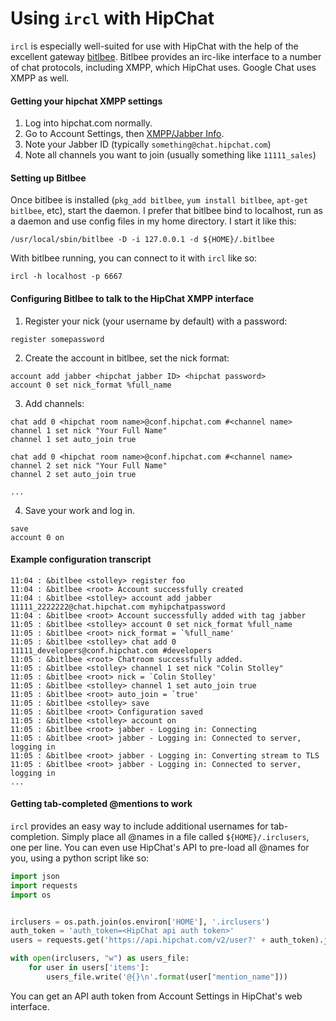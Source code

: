 # Using `ircl` with HipChat

`ircl` is especially well-suited for use with HipChat with the help
of the excellent gateway [bitlbee](http://www.bitlbee.org). Bitlbee
provides an irc-like interface to a number of chat protocols,
including XMPP, which HipChat uses. Google Chat uses XMPP as well.

#### Getting your hipchat XMPP settings

1. Log into hipchat.com normally.
2. Go to Account Settings, then [XMPP/Jabber Info](https://hipchat.com/account/xmpp).
3. Note your Jabber ID (typically `something@chat.hipchat.com`)
4. Note all channels you want to join (usually something like `11111_sales`)

#### Setting up Bitlbee

Once bitlbee is installed (`pkg_add bitlbee`, `yum install bitlbee`,
`apt-get bitlbee`, etc), start the daemon. I prefer that bitlbee
bind to localhost, run as a daemon and use config files in my home
directory. I start it like this:

```
/usr/local/sbin/bitlbee -D -i 127.0.0.1 -d ${HOME}/.bitlbee
```

With bitlbee running, you can connect to it with `ircl` like so:

```
ircl -h localhost -p 6667
```

#### Configuring Bitlbee to talk to the HipChat XMPP interface

1) Register your nick (your username by default) with a password:
```
register somepassword
```
2) Create the account in bitlbee, set the nick format:
```
account add jabber <hipchat jabber ID> <hipchat password>
account 0 set nick_format %full_name
```
3) Add channels:
```
chat add 0 <hipchat room name>@conf.hipchat.com #<channel name>
channel 1 set nick "Your Full Name"
channel 1 set auto_join true

chat add 0 <hipchat room name>@conf.hipchat.com #<channel name>
channel 2 set nick "Your Full Name"
channel 2 set auto_join true

...

```
4) Save your work and log in.
```
save
account 0 on
```

#### Example configuration transcript

```
11:04 : &bitlbee <stolley> register foo
11:04 : &bitlbee <root> Account successfully created
11:04 : &bitlbee <stolley> account add jabber 11111_2222222@chat.hipchat.com myhipchatpassword
11:04 : &bitlbee <root> Account successfully added with tag jabber
11:05 : &bitlbee <stolley> account 0 set nick_format %full_name
11:05 : &bitlbee <root> nick_format = `%full_name'
11:05 : &bitlbee <stolley> chat add 0 11111_developers@conf.hipchat.com #developers
11:05 : &bitlbee <root> Chatroom successfully added.
11:05 : &bitlbee <stolley> channel 1 set nick "Colin Stolley"
11:05 : &bitlbee <root> nick = `Colin Stolley'
11:05 : &bitlbee <stolley> channel 1 set auto_join true
11:05 : &bitlbee <root> auto_join = `true'
11:05 : &bitlbee <stolley> save
11:05 : &bitlbee <root> Configuration saved
11:05 : &bitlbee <stolley> account on
11:05 : &bitlbee <root> jabber - Logging in: Connecting
11:05 : &bitlbee <root> jabber - Logging in: Connected to server, logging in
11:05 : &bitlbee <root> jabber - Logging in: Converting stream to TLS
11:05 : &bitlbee <root> jabber - Logging in: Connected to server, logging in
...
```

#### Getting tab-completed @mentions to work

`ircl` provides an easy way to include additional usernames for tab-completion. Simply place all @names in a file called `${HOME}/.irclusers`, one per line. You can even use HipChat's API to pre-load all @names for you, using a python script like so:

```python
import json
import requests
import os


irclusers = os.path.join(os.environ['HOME'], '.irclusers')
auth_token = 'auth_token=<HipChat api auth token>'
users = requests.get('https://api.hipchat.com/v2/user?' + auth_token).json();

with open(irclusers, "w") as users_file:
    for user in users['items']:
        users_file.write('@{}\n'.format(user["mention_name"]))
```
You can get an API auth token from Account Settings in HipChat's web interface.
